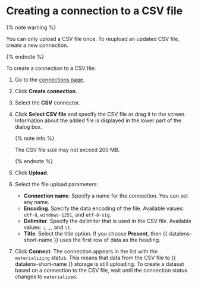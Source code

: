 # Creating a connection to a CSV file

{% note warning %}

You can only upload a CSV file once. To reupload an updated CSV file, create a new connection.

{% endnote %}

To create a connection to a CSV file:

1. Go to the [connections page](https://datalens.yandex.com/connections).

1. Click **Create connection**.

1. Select the **CSV** connector.

1. Click **Select CSV file** and specify the CSV file or drag it to the screen. Information about the added file is displayed in the lower part of the dialog box.
   
    {% note info %}

     The CSV file size may not exceed 200 MB.
   
    {% endnote %}

1. Click **Upload**.

1. Select the file upload parameters:
    - **Connection name**. Specify a name for the connection. You can set any name.
    - **Encoding**. Specify the data encoding of the file. Available values: `utf-8`, `windows-1251`, and `utf-8-sig`.
    - **Delimiter**. Specify the delimiter that is used in the CSV file. Available values: `;`, `,`, and `\t`.
    - **Title**. Select the title option. If you choose **Present**, then {{ datalens-short-name }} uses the first row of data as the heading.

1. Click **Connect**. The connection appears in the list with the `materializing` status. This means that data from the CSV file to {{ datalens-short-name }} storage is still uploading.
To create a dataset based on a connection to the CSV file, wait until the connection status changes to `materialized`.

